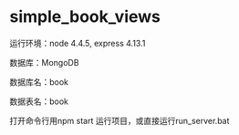 # simple_book_views
运行环境：node 4.4.5, express 4.13.1

数据库：MongoDB

数据库名：book

数据表名：book

打开命令行用npm start 运行项目，或直接运行run_server.bat
